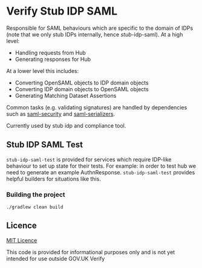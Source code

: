 
# Verify Stub IDP SAML

Responsible for SAML behaviours which are specific to the domain of IDPs (note that we only stub IDPs internally, hence *stub*-idp-saml). At a high level:

* Handling requests from Hub
* Generating responses for Hub

At a lower level this includes:

* Converting OpenSAML objects to IDP domain objects
* Converting IDP domain objects to OpenSAML objects
* Generating Matching Dataset Assertions

Common tasks (e.g. validating signatures) are handled by dependencies such as [saml-security](https://github.com/alphagov/verify-saml-security) and [saml-serializers](https://github.com/alphagov/verify-saml-serializers).

Currently used by stub idp and compliance tool.

## Stub IDP SAML Test

`stub-idp-saml-test` is provided for services which require IDP-like behaviour to set up state for their tests. For example: in order to test hub we need to generate an example AuthnResponse.
`stub-idp-saml-test` provides helpful builders for situations like this.

### Building the project

`./gradlew clean build`

## Licence

[MIT Licence](LICENCE)

This code is provided for informational purposes only and is not yet intended for use outside GOV.UK Verify

